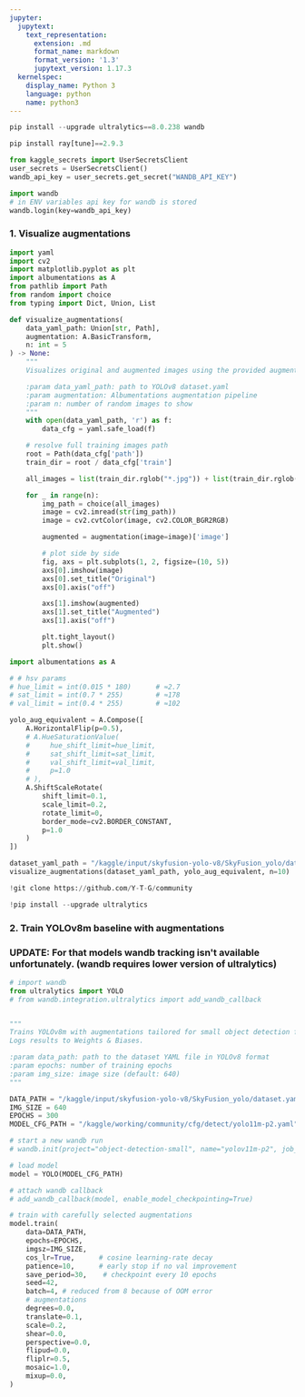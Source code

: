 ```yaml
---
jupyter:
  jupytext:
    text_representation:
      extension: .md
      format_name: markdown
      format_version: '1.3'
      jupytext_version: 1.17.3
  kernelspec:
    display_name: Python 3
    language: python
    name: python3
---
```


```python papermill={"duration": 88.83186, "end_time": "2025-06-01T20:12:31.788673", "exception": false, "start_time": "2025-06-01T20:11:02.956813", "status": "completed"}
pip install --upgrade ultralytics==8.0.238 wandb
```

```python papermill={"duration": 10.960684, "end_time": "2025-06-01T20:12:42.771252", "exception": false, "start_time": "2025-06-01T20:12:31.810568", "status": "completed"}
pip install ray[tune]==2.9.3
```

```python papermill={"duration": 0.127852, "end_time": "2025-06-01T20:12:42.922210", "exception": false, "start_time": "2025-06-01T20:12:42.794358", "status": "completed"}
from kaggle_secrets import UserSecretsClient
user_secrets = UserSecretsClient()
wandb_api_key = user_secrets.get_secret("WANDB_API_KEY")
```

```python papermill={"duration": 2.439925, "end_time": "2025-06-01T20:12:45.385459", "exception": false, "start_time": "2025-06-01T20:12:42.945534", "status": "completed"}
import wandb
# in ENV variables api key for wandb is stored
wandb.login(key=wandb_api_key)
```

<!-- #region papermill={"duration": 0.022525, "end_time": "2025-06-01T20:12:45.431688", "exception": false, "start_time": "2025-06-01T20:12:45.409163", "status": "completed"} -->
### 1. Visualize augmentations 
<!-- #endregion -->

```python papermill={"duration": 4.487461, "end_time": "2025-06-01T20:12:49.941826", "exception": false, "start_time": "2025-06-01T20:12:45.454365", "status": "completed"}
import yaml
import cv2
import matplotlib.pyplot as plt
import albumentations as A
from pathlib import Path
from random import choice
from typing import Dict, Union, List

def visualize_augmentations(
    data_yaml_path: Union[str, Path],
    augmentation: A.BasicTransform,
    n: int = 5
) -> None:
    """
    Visualizes original and augmented images using the provided augmentation pipeline.

    :param data_yaml_path: path to YOLOv8 dataset.yaml
    :param augmentation: Albumentations augmentation pipeline
    :param n: number of random images to show
    """
    with open(data_yaml_path, 'r') as f:
        data_cfg = yaml.safe_load(f)

    # resolve full training images path
    root = Path(data_cfg['path'])
    train_dir = root / data_cfg['train']

    all_images = list(train_dir.rglob("*.jpg")) + list(train_dir.rglob("*.png"))

    for _ in range(n):
        img_path = choice(all_images)
        image = cv2.imread(str(img_path))
        image = cv2.cvtColor(image, cv2.COLOR_BGR2RGB)

        augmented = augmentation(image=image)['image']

        # plot side by side
        fig, axs = plt.subplots(1, 2, figsize=(10, 5))
        axs[0].imshow(image)
        axs[0].set_title("Original")
        axs[0].axis("off")

        axs[1].imshow(augmented)
        axs[1].set_title("Augmented")
        axs[1].axis("off")

        plt.tight_layout()
        plt.show()
```

```python papermill={"duration": 11.172224, "end_time": "2025-06-01T20:13:01.137550", "exception": false, "start_time": "2025-06-01T20:12:49.965326", "status": "completed"}
import albumentations as A

# # hsv params
# hue_limit = int(0.015 * 180)      # ≈2.7
# sat_limit = int(0.7 * 255)        # ≈178
# val_limit = int(0.4 * 255)        # ≈102

yolo_aug_equivalent = A.Compose([
    A.HorizontalFlip(p=0.5),
    # A.HueSaturationValue(
    #     hue_shift_limit=hue_limit,
    #     sat_shift_limit=sat_limit,
    #     val_shift_limit=val_limit,
    #     p=1.0
    # ),
    A.ShiftScaleRotate(
        shift_limit=0.1,
        scale_limit=0.2,
        rotate_limit=0,
        border_mode=cv2.BORDER_CONSTANT,
        p=1.0
    )
])

dataset_yaml_path = "/kaggle/input/skyfusion-yolo-v8/SkyFusion_yolo/dataset.yaml"
visualize_augmentations(dataset_yaml_path, yolo_aug_equivalent, n=10)
```

```python papermill={"duration": 0.829424, "end_time": "2025-06-01T20:13:02.113672", "exception": false, "start_time": "2025-06-01T20:13:01.284248", "status": "completed"}
!git clone https://github.com/Y-T-G/community
```

```python papermill={"duration": 5.229137, "end_time": "2025-06-01T20:13:07.485627", "exception": false, "start_time": "2025-06-01T20:13:02.256490", "status": "completed"}
!pip install --upgrade ultralytics
```

<!-- #region papermill={"duration": 0.13175, "end_time": "2025-06-01T20:13:07.756948", "exception": false, "start_time": "2025-06-01T20:13:07.625198", "status": "completed"} -->
### 2. Train YOLOv8m baseline with augmentations
<!-- #endregion -->

<!-- #region papermill={"duration": 0.135799, "end_time": "2025-06-01T20:13:08.022546", "exception": false, "start_time": "2025-06-01T20:13:07.886747", "status": "completed"} -->
### UPDATE: For that models wandb tracking isn't available unfortunately. (wandb requires lower version of ultralytics)
<!-- #endregion -->

```python papermill={"duration": 35382.340667, "end_time": "2025-06-02T06:02:50.497116", "exception": false, "start_time": "2025-06-01T20:13:08.156449", "status": "completed"}
# import wandb
from ultralytics import YOLO
# from wandb.integration.ultralytics import add_wandb_callback


"""
Trains YOLOv8m with augmentations tailored for small object detection from aerial imagery.
Logs results to Weights & Biases.

:param data_path: path to the dataset YAML file in YOLOv8 format
:param epochs: number of training epochs
:param img_size: image size (default: 640)
"""

DATA_PATH = "/kaggle/input/skyfusion-yolo-v8/SkyFusion_yolo/dataset.yaml"
IMG_SIZE = 640
EPOCHS = 300
MODEL_CFG_PATH = "/kaggle/working/community/cfg/detect/yolo11m-p2.yaml"

# start a new wandb run
# wandb.init(project="object-detection-small", name="yolov11m-p2", job_type="yolov11")

# load model
model = YOLO(MODEL_CFG_PATH)

# attach wandb callback
# add_wandb_callback(model, enable_model_checkpointing=True)

# train with carefully selected augmentations
model.train(
    data=DATA_PATH,
    epochs=EPOCHS,
    imgsz=IMG_SIZE,
    cos_lr=True,      # cosine learning-rate decay
    patience=10,      # early stop if no val improvement
    save_period=30,    # checkpoint every 10 epochs
    seed=42,
    batch=4, # reduced from 8 because of OOM error
    # augmentations
    degrees=0.0,
    translate=0.1,
    scale=0.2,
    shear=0.0,
    perspective=0.0,
    flipud=0.0,
    fliplr=0.5,
    mosaic=1.0,
    mixup=0.0,
)
```
